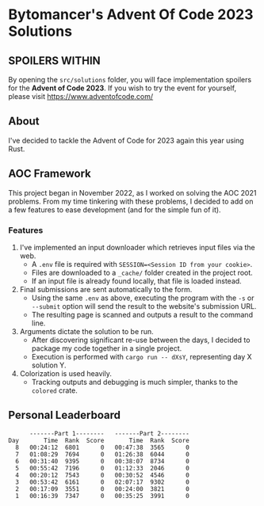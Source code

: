 # Bytomancer's Advent Of Code 2023 Solutions

## SPOILERS WITHIN

By opening the `src/solutions` folder,
you will face implementation spoilers for the **Advent of Code 2023**.
If you wish to try the event for yourself,
please visit https://www.adventofcode.com/

## About

I've decided to tackle the Advent of Code for 2023 again this year using Rust.

## AOC Framework

This project began in November 2022,
as I worked on solving the AOC 2021 problems.
From my time tinkering with these problems,
I decided to add on a few features to ease development
(and for the simple fun of it).

### Features

1. I've implemented an input downloader which retrieves input files via the web.
   - A `.env` file is required with `SESSION=<Session ID from your cookie>`.
   - Files are downloaded to a `_cache/` folder created in the project root.
   - If an input file is already found locally, that file is loaded instead.
2. Final submissions are sent automatically to the form.
   - Using the same `.env` as above,
     executing the program with the `-s` or `--submit`
     option will send the result to the website's submission URL.
   - The resulting page is scanned and outputs a result to the command line.
3. Arguments dictate the solution to be run.
   - After discovering significant re-use between the days,
     I decided to package my code together in a single project.
   - Execution is performed with `cargo run -- dXsY`,
     representing day X solution Y.
4. Colorization is used heavily.
   - Tracking outputs and debugging is much simpler,
     thanks to the `colored` crate.

## Personal Leaderboard

```
      -------Part 1--------   -------Part 2--------
Day       Time  Rank  Score       Time  Rank  Score
  8   00:24:12  6801      0   00:47:38  3565      0
  7   01:08:29  7694      0   01:26:38  6044      0
  6   00:31:40  9395      0   00:38:07  8734      0
  5   00:55:42  7196      0   01:12:33  2046      0
  4   00:20:12  7543      0   00:30:52  4546      0
  3   00:53:42  6161      0   02:07:17  9302      0
  2   00:17:09  3551      0   00:24:00  3821      0
  1   00:16:39  7347      0   00:35:25  3991      0

```
